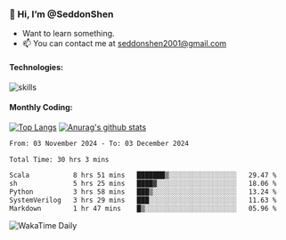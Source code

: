 ### 👋 Hi, I’m @SeddonShen
- Want to learn something.
- 📫 You can contact me at seddonshen2001@gmail.com

#### Technologies:

![skills](https://skillicons.dev/icons?i=scala,js,html,css,bootstrap,jquery,c,cpp,cloudflare,django,docker,flask,git,github,githubactions,linux,latex,mysql,nodejs,ps,php,pr,py,raspberrypi,redis,unreal,v,vscode,vue,bash)

#### Monthly Coding:
[![Top Langs](https://github-readme-stats.vercel.app/api/top-langs?username=seddonshen&show_icons=true&locale=en&layout=compact&hide=html&langs_count=8)](https://github.com/SeddonShen/)
[![Anurag's github stats](https://github-readme-stats.vercel.app/api?username=SeddonShen&count_private=true&show_icons=true)](https://github.com/anuraghazra/github-readme-stats)
<!--START_SECTION:waka-->

```txt
From: 03 November 2024 - To: 03 December 2024

Total Time: 30 hrs 3 mins

Scala           8 hrs 51 mins   ███████▒░░░░░░░░░░░░░░░░░   29.47 %
sh              5 hrs 25 mins   ████▓░░░░░░░░░░░░░░░░░░░░   18.06 %
Python          3 hrs 58 mins   ███▒░░░░░░░░░░░░░░░░░░░░░   13.24 %
SystemVerilog   3 hrs 29 mins   ███░░░░░░░░░░░░░░░░░░░░░░   11.63 %
Markdown        1 hr 47 mins    █▒░░░░░░░░░░░░░░░░░░░░░░░   05.96 %
```

<!--END_SECTION:waka-->

![WakaTime Daily](https://wakatime.com/share/@seddon2001/61a7e342-5f12-4fea-bf92-1fac161e97d6.svg)
<!---
SeddonShen/SeddonShen is a ✨ special ✨ repository because its `README.md` (this file) appears on your GitHub profile.
You can click the Preview link to take a look at your changes.
--->
